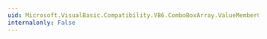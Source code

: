 ```yaml
---
uid: Microsoft.VisualBasic.Compatibility.VB6.ComboBoxArray.ValueMemberChanged
internalonly: False
---
```

